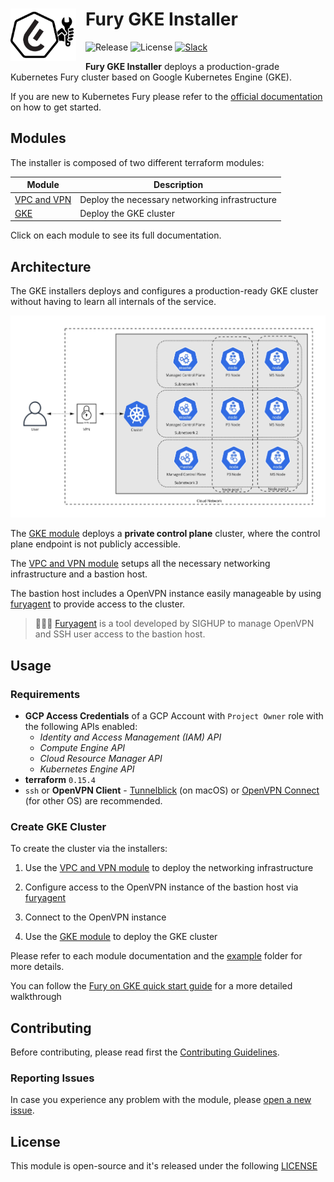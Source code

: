 <h1>
    <img src="./docs/assets/fury_installer.png?raw=true" align="left" width="105" style="margin-right: 15px"/>
    Fury GKE Installer
</h1>

![Release](https://img.shields.io/github/v/release/sighupio/fury-gke-installer?label=Latest%20Release)
![License](https://img.shields.io/github/license/sighupio/fury-gke-installer?label=License)
[![Slack](https://img.shields.io/badge/slack-@kubernetes/fury-yellow.svg?logo=slack&label=Slack)](https://kubernetes.slack.com/archives/C0154HYTAQH)

<!-- <KFD-DOCS> -->

**Fury GKE Installer** deploys a production-grade Kubernetes Fury cluster based on Google Kubernetes Engine (GKE).

If you are new to Kubernetes Fury please refer to the [official documentation][kfd-docs] on how to get started.

## Modules

The installer is composed of two different terraform modules:

|            Module             |                  Description                   |
| ----------------------------- | ---------------------------------------------- |
| [VPC and VPN][vpc-vpn-module] | Deploy the necessary networking infrastructure |
| [GKE][gke-module]             | Deploy the GKE cluster                         |

Click on each module to see its full documentation.

## Architecture

The GKE installers deploys and configures a production-ready GKE cluster without having to learn all internals of the service.

<img src="./docs/assets/fury_installer_architecture.jpg?raw=true" width="600" style="margin: 0 auto"/>

The [GKE module][gke-module] deploys a **private control plane** cluster, where the control plane endpoint is not publicly accessible.

The [VPC and VPN module][vpc-vpn-module] setups all the necessary networking infrastructure and a bastion host.

The bastion host includes a OpenVPN instance easily manageable by using [furyagent][furyagent] to provide access to the cluster.

> 🕵🏻‍♂️ [Furyagent][furyagent] is a tool developed by SIGHUP to manage OpenVPN and SSH user access to the bastion host.

## Usage

### Requirements

- **GCP Access Credentials** of a GCP Account with `Project Owner` role with the following APIs enabled:
  - *Identity and Access Management (IAM) API*
  - *Compute Engine API*
  - *Cloud Resource Manager API*
  - *Kubernetes Engine API*
- **terraform** `0.15.4`
- `ssh` or **OpenVPN Client** - [Tunnelblick][tunnelblick] (on macOS) or [OpenVPN Connect][openvpn-connect] (for other OS) are recommended.

### Create GKE Cluster

To create the cluster via the installers:

1. Use the [VPC and VPN module][vpc-vpn-module] to deploy the networking infrastructure

2. Configure access to the OpenVPN instance of the bastion host via [furyagent][furyagent]

3. Connect to the OpenVPN instance

4. Use the [GKE module][gke-module] to deploy the GKE cluster

Please refer to each module documentation and the [example](example/) folder for more details.

You can follow the [Fury on GKE quick start guide][fury-gke-quickstart] for a more detailed walkthrough

<!-- Links -->

[vpc-vpn-module]: https://github.com/sighupio/fury-gke-installer/tree/master/modules/vpc-and-vpn
[gke-module]: https://github.com/sighupio/fury-gke-installer/tree/master/modules/eks
[kfd-docs]: https://docs.kubernetesfury.com/docs/distribution/

[furyagent]: https://github.com/sighupio/furyagent
[tunnelblick]: https://tunnelblick.net/downloads.html
[openvpn-connect]: https://openvpn.net/vpn-client/
[fury-gke-quickstart]: https://docs.kubernetesfury.com/docs/fury-on-gke

<!-- </KFD-DOCS> -->
<!-- <FOOTER> -->

## Contributing

Before contributing, please read first the [Contributing Guidelines](docs/CONTRIBUTING.md).

### Reporting Issues

In case you experience any problem with the module, please [open a new issue](https://github.com/sighupio/fury-kubernetes-networking/issues/new/choose).

## License

This module is open-source and it's released under the following [LICENSE](LICENSE)

<!-- </FOOTER> -->
